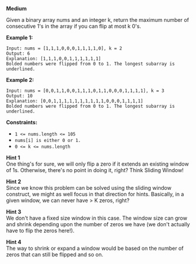 **Medium**

Given a binary array nums and an integer k, return the maximum number of consecutive 1's in the array if you can flip at most k 0's.

 

**Example 1:**
```
Input: nums = [1,1,1,0,0,0,1,1,1,1,0], k = 2
Output: 6
Explanation: [1,1,1,0,0,1,1,1,1,1,1]
Bolded numbers were flipped from 0 to 1. The longest subarray is underlined.
```
**Example 2:**
```
Input: nums = [0,0,1,1,0,0,1,1,1,0,1,1,0,0,0,1,1,1,1], k = 3
Output: 10
Explanation: [0,0,1,1,1,1,1,1,1,1,1,1,0,0,0,1,1,1,1]
Bolded numbers were flipped from 0 to 1. The longest subarray is underlined.
```

**Constraints:**

- `1 <= nums.length <= 105`
- `nums[i] is either 0 or 1.`
- `0 <= k <= nums.length`

**Hint 1**  
One thing's for sure, we will only flip a zero if it extends an existing window of 1s. Otherwise, there's no point in doing it, right? Think Sliding Window!

**Hint 2**  
Since we know this problem can be solved using the sliding window construct, we might as well focus in that direction for hints. Basically, in a given window, we can never have > K zeros, right?

**Hint 3**  
We don't have a fixed size window in this case. The window size can grow and shrink depending upon the number of zeros we have (we don't actually have to flip the zeros here!).

**Hint 4**  
The way to shrink or expand a window would be based on the number of zeros that can still be flipped and so on.
